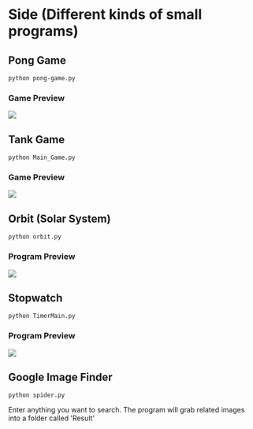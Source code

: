 # Side (Different kinds of small programs)

## Pong Game
```
python pong-game.py
```
### Game Preview
![](https://github.com/WuStevenShengyang/Side/blob/master/Source/pongpicture.PNG)


## Tank Game
```
python Main_Game.py
```
### Game Preview
![](https://github.com/WuStevenShengyang/Side/blob/master/Source/tankpicture.PNG)


## Orbit (Solar System)
```
python orbit.py
```


### Program Preview
![](https://github.com/WuStevenShengyang/Side/blob/master/Source/orbitpicture.PNG)


## Stopwatch
```
python TimerMain.py
```
### Program Preview
![](https://github.com/WuStevenShengyang/Side/blob/master/Source/timerpic.PNG)


## Google Image Finder
```
python spider.py
```
Enter anything you want to search. The program will grab related images into a folder called 'Result'
